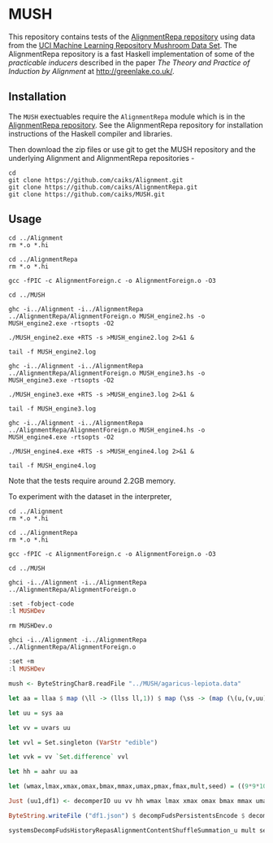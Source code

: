 # MUSH

This repository contains tests of the [AlignmentRepa repository](https://github.com/caiks/AlignmentRepa) using data from the [UCI Machine Learning Repository Mushroom Data Set](https://archive.ics.uci.edu/ml/datasets/mushroom). The AlignmentRepa repository is a fast Haskell implementation of some of the *practicable inducers* described in the paper *The Theory and Practice of Induction by Alignment* at http://greenlake.co.uk/. 

## Installation

The `MUSH` exectuables require the `AlignmentRepa` module which is in the [AlignmentRepa repository](https://github.com/caiks/AlignmentRepa). See the AlignmentRepa repository for installation instructions of the Haskell compiler and libraries.

Then download the zip files or use git to get the MUSH repository and the underlying Alignment and AlignmentRepa repositories -
```
cd
git clone https://github.com/caiks/Alignment.git
git clone https://github.com/caiks/AlignmentRepa.git
git clone https://github.com/caiks/MUSH.git
```

## Usage

```
cd ../Alignment
rm *.o *.hi

cd ../AlignmentRepa
rm *.o *.hi

gcc -fPIC -c AlignmentForeign.c -o AlignmentForeign.o -O3

cd ../MUSH

ghc -i../Alignment -i../AlignmentRepa ../AlignmentRepa/AlignmentForeign.o MUSH_engine2.hs -o MUSH_engine2.exe -rtsopts -O2

./MUSH_engine2.exe +RTS -s >MUSH_engine2.log 2>&1 &

tail -f MUSH_engine2.log

ghc -i../Alignment -i../AlignmentRepa ../AlignmentRepa/AlignmentForeign.o MUSH_engine3.hs -o MUSH_engine3.exe -rtsopts -O2

./MUSH_engine3.exe +RTS -s >MUSH_engine3.log 2>&1 &

tail -f MUSH_engine3.log

ghc -i../Alignment -i../AlignmentRepa ../AlignmentRepa/AlignmentForeign.o MUSH_engine4.hs -o MUSH_engine4.exe -rtsopts -O2

./MUSH_engine4.exe +RTS -s >MUSH_engine4.log 2>&1 &

tail -f MUSH_engine4.log
```
Note that the tests require around 2.2GB memory.

To experiment with the dataset in the interpreter,
```
cd ../Alignment
rm *.o *.hi

cd ../AlignmentRepa
rm *.o *.hi

gcc -fPIC -c AlignmentForeign.c -o AlignmentForeign.o -O3

cd ../MUSH

ghci -i../Alignment -i../AlignmentRepa ../AlignmentRepa/AlignmentForeign.o
```

```hs
:set -fobject-code
:l MUSHDev
```

```
rm MUSHDev.o

ghci -i../Alignment -i../AlignmentRepa ../AlignmentRepa/AlignmentForeign.o
```

```hs
:set +m
:l MUSHDev

mush <- ByteStringChar8.readFile "../MUSH/agaricus-lepiota.data"

let aa = llaa $ map (\ll -> (llss ll,1)) $ map (\ss -> (map (\(u,(v,uu)) -> (VarStr v,ValStr (fromJust (lookup u uu)))) (zip ss names))) $ map (\l -> filter (/=',') l) $ lines $ ByteStringChar8.unpack $ mush

let uu = sys aa

let vv = uvars uu

let vvl = Set.singleton (VarStr "edible")

let vvk = vv `Set.difference` vvl

let hh = aahr uu aa

let (wmax,lmax,xmax,omax,bmax,mmax,umax,pmax,fmax,mult,seed) = ((9*9*10), 8, (9*9*10), 20, (20*3), 3, (9*9*10), 1, 1, 1, 1)

Just (uu1,df1) <- decomperIO uu vv hh wmax lmax xmax omax bmax mmax umax pmax fmax mult seed

ByteString.writeFile ("df1.json") $ decompFudsPersistentsEncode $ decompFudsPersistent df1

systemsDecompFudsHistoryRepasAlignmentContentShuffleSummation_u mult seed uu1 df1 hh
```

